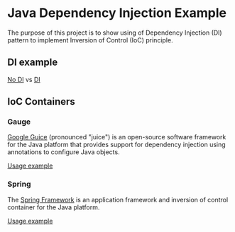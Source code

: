 # Java Dependency Injection Example
The purpose of this project is to show using of Dependency Injection (DI) pattern to implement Inversion of Control (IoC) principle.  

## DI example
[No DI]() vs [DI]()

## IoC Containers
### Gauge
[Google Guice](https://github.com/google/guice) (pronounced "juice") is an open-source software framework for the Java platform that provides support for dependency injection using annotations to configure Java objects.

[Usage example]()
### Spring
The [Spring Framework](https://spring.io/) is an application framework and inversion of control container for the Java platform. 

[Usage example]()

